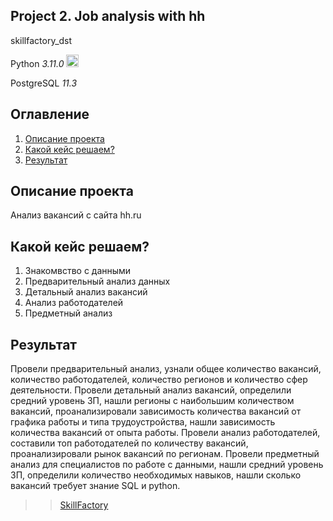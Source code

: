 Project 2. Job analysis with hh
--------------------------

skillfactory_dst

Python *3.11.0*
<img src="https://user-images.githubusercontent.com/11718525/197611877-583a0bb2-a8fb-4275-8827-39f2f06ade6c.png" alt="drawing" width="20"/>

PostgreSQL *11.3*

Оглавление
-----------
1.  [Описание проекта](#one)
2.  [Какой кейс решаем?](#two)
3.  [Результат](#tre)

Описание проекта <a name="one"></a>
-----------------
Анализ вакансий с сайта hh.ru

Какой кейс решаем? <a name="two"></a>
------------------
1. Знакомвство с данными
2. Предварительный анализ данных
3. Детальный анализ вакансий
4. Анализ работодателей
5. Предметный анализ

Результат <a name="tre"></a>
---------
Провели предварительный анализ, узнали общее количество вакансий, количество работодателей, количество регионов и количество сфер деятельности.
Провели детальный анализ вакансий, определили средний уровень ЗП, нашли регионы с наибольшим количеством вакансий, проанализировали зависимость количества вакансий от графика работы и типа трудоустройства, нашли зависимость количества вакансий от опыта работы.
Провели анализ работодателей, составили топ работодателей по количеству вакансий, проанализировали рынок вакансий по регионам.
Провели предметный анализ для специалистов по работе с данными, нашли средний уровень ЗП, определили количество необходимых навыков, нашли сколько вакансий требует знание SQL и python.

<a name="four"></a>

>>[SkillFactory](https://skillfactory.ru/courses/data-science "SFDST")